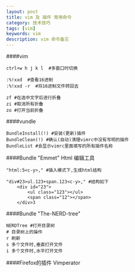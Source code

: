 ```yaml
---
layout: post
title: vim 及 插件 常用命令 
category: 技术技巧 
tags: [vim]
keywords: vim
description: vim 命令备忘 
---
```

####vim
    
    ctrl+w h j k l  #多窗口时切换
    
    :%!xxd  #查看16进制
    :%!xxd -r  #将16进制文件转回去
    
    zf #在选中文字后进行折叠
    zi #取消所有折叠
    zo #打开当前折叠

####vundle

    BundleInstall(!) #安装(更新)插件
    BundleClean(!) #确认(自动)清理vimrc中没有写明的插件
    BundleList #会显示vimrc里面填写的所有插件名称 

####Bundle "Emmet" Html 编辑工具

    "html:5<c-y>," #插入模式下,生成html结构

    "div#23>ul.123+span.123<c-y>," #结构如下
        <div id="23">
            <ul class="123"></ul>
            <span class="12"></span>
        </div>3   

####Bundle "The-NERD-tree"

    NERDTree #打开目录树
    # 目录树上的操作
    r 刷新
    s 多个文件时,垂直打开文件
    i 多个文件时,水平打开文件

####Firefox的插件 Vimperator

    
